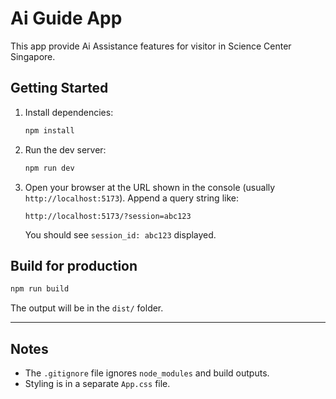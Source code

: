 # Ai Guide App

This app provide Ai Assistance features for visitor in Science Center Singapore.

## Getting Started

1. Install dependencies:
   ```bash
   npm install
   ```

2. Run the dev server:
   ```bash
   npm run dev
   ```

3. Open your browser at the URL shown in the console (usually `http://localhost:5173`). Append a query string like:
   ```
   http://localhost:5173/?session=abc123
   ```

   You should see `session_id: abc123` displayed.

## Build for production

```bash
npm run build
```

The output will be in the `dist/` folder.

---

## Notes
- The `.gitignore` file ignores `node_modules` and build outputs.
- Styling is in a separate `App.css` file.
